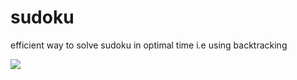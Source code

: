 # sudoku

efficient way to solve sudoku  in optimal time i.e using backtracking 


![](https://github.com/ocarian/sudoku/blob/master/img.png)
